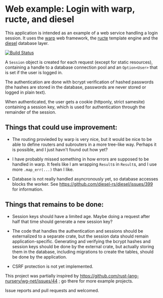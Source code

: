 # Web example: Login with warp, ructe, and diesel

This application is intended as an example of a web service handling a login
session.
It uses the [warp](https://crates.io/crates/warp) web framework,
the [ructe](https://crates.io/crates/ructe) template engine and
the [diesel](https://diesel.rs/) database layer.

[![Build Status](https://travis-ci.org/kaj/warp-diesel-ructe-sample.svg?branch=master)](https://travis-ci.org/kaj/warp-diesel-ructe-sample)

A `Session` object is created for each request (except for static resources),
containing a handle to a database connection pool and an `Option<User>` that
is set if the user is logged in.

The authentication are done with bcrypt verification of hashed passwords (the
hashes are stored in the database, passwords are never stored or logged in
plain text).

When authenticated, the user gets a cookie (httponly, strict samesite)
containing a session key, which is used for authentication through the
remainder of the session.

## Things that could use improvement:

* The routing provieded by warp is very nice,
  but it would be nice to be able to define routers and subrouters in a more
  tree-like way.
  Perhaps it is possible, and I just havn't found out how yet?

* I have probably missed something in how errors are supposed to be handled
  in warp.
  It feels like I am wrapping `Result`s in `Result`s, and I use more
  `.map_err(...)` than I like.

* Database is not really handled asyncronously yet, so database accesses
  blocks the worker.
  See https://github.com/diesel-rs/diesel/issues/399 for information.

## Things that remains to be done:

* Session keys should have a limited age.
  Maybe doing a request after half that time should generate a new session
  key?

* The code that handles the authentication and sessions should be
  externalized to a separate crate, but the session data should remain
  application-specific.
  Generating and verifying the bcrypt hashes and session keys should be done
  by the external crate, but actually storing them in the database, including
  migrations to create the tables, should be done by the application.

* CSRF protection is not yet implemented.

This project was partially inspired by
https://github.com/rust-lang-nursery/wg-net/issues/44 ;
go there for more example projects.

Issue reports and pull requests and welcomed.
